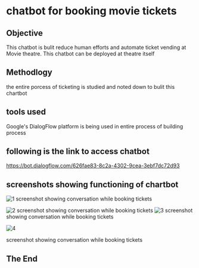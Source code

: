 

# chatbot for booking movie tickets

## Objective
This chatbot is bulit reduce human efforts and automate ticket vending at Movie theatre.
This chatbot can be deployed at theatre itself
## Methodlogy 
the entire porcess of ticketing is studied and noted down to bulit this chartbot
## tools used
Google's DialogFlow platform is being used in entire process of building process
## following is the link to access chatbot
https://bot.dialogflow.com/626fae83-8c2a-4302-9cea-3ebf7dc72d93
## screenshots showing functioning of chartbot
![1](https://user-images.githubusercontent.com/99713423/196033770-ceac64ac-fd21-4e9f-bda9-aeae7458ad7a.jpg)
screenshot showing conversation while booking tickets

![2](https://user-images.githubusercontent.com/99713423/196033785-64fc3045-e700-49ef-8c85-75f4a518b605.jpg)
screenshot showing conversation while booking tickets
![3](https://user-images.githubusercontent.com/99713423/196034708-d50c4f8f-ddd8-4915-bf25-699972c116ac.jpg)
screenshot showing conversation while booking tickets

![4](https://user-images.githubusercontent.com/99713423/196034718-4ab7c64f-4d66-484c-bd0f-9bd05d6062f8.jpg)

screenshot showing conversation while booking tickets






##                                  The End


